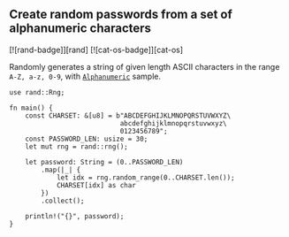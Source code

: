 ## Create random passwords from a set of alphanumeric characters

[![rand-badge]][rand] [![cat-os-badge]][cat-os]

Randomly generates a string of given length ASCII characters in the range `A-Z,
a-z, 0-9`, with [`Alphanumeric`] sample.

```rust,edition2018
use rand::Rng;

fn main() {
    const CHARSET: &[u8] = b"ABCDEFGHIJKLMNOPQRSTUVWXYZ\
                            abcdefghijklmnopqrstuvwxyz\
                            0123456789";
    const PASSWORD_LEN: usize = 30;
    let mut rng = rand::rng();

    let password: String = (0..PASSWORD_LEN)
        .map(|_| {
            let idx = rng.random_range(0..CHARSET.len());
            CHARSET[idx] as char
        })
        .collect();

    println!("{}", password);
}
```

[`Alphanumeric`]: https://docs.rs/rand/0.9/rand/distr/struct.Alphanumeric.html




